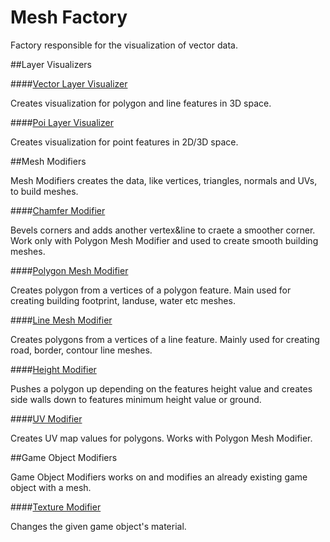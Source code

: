 # Mesh Factory

Factory responsible for the visualization of vector data.

##Layer Visualizers

####[Vector Layer Visualizer](VectorLayerVisualizer.md)

Creates visualization for polygon and line features in 3D space.

####[Poi Layer Visualizer](PoiLayerVisualizer.md)

Creates visualization for point features in 2D/3D space.

##Mesh Modifiers

Mesh Modifiers creates the data, like vertices, triangles, normals and UVs, to build meshes.

####[Chamfer Modifier](Modifiers/ChamferModifier.md)

Bevels corners and adds another vertex&line to craete a smoother corner. Work only with Polygon Mesh Modifier and used to create smooth building meshes.

####[Polygon Mesh Modifier](Modifiers/PolygonMeshModifier.md)

Creates polygon from a vertices of a polygon feature. Main used for creating building footprint, landuse, water etc meshes.

####[Line Mesh Modifier](Modifiers/LineMeshModifier.md)

Creates polygons from a vertices of a line feature. Mainly used for creating road, border, contour line meshes.

####[Height Modifier](Modifiers/HeightModifier.md)

Pushes a polygon up depending on the features height value and creates side walls down to features minimum height value or ground.

####[UV Modifier](Modifiers/UvModifier.md)

Creates UV map values for polygons. Works with Polygon Mesh Modifier.

##Game Object Modifiers

Game Object Modifiers works on and modifies an already existing game object with a mesh.

####[Texture Modifier](Modifiers/TextureModifier.md)

Changes the given game object's material.